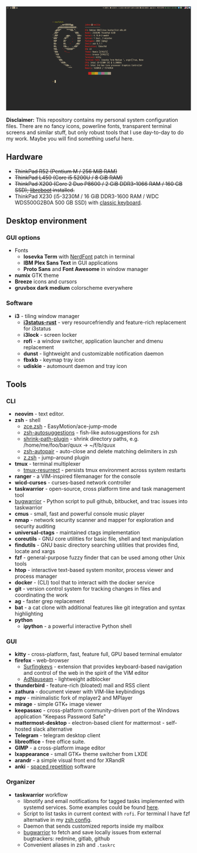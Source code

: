 ![](https://raw.githubusercontent.com/jubnzv/dotfiles/master/screenshot.png)

**Disclaimer:** This repository contains my personal system
configuration files. There are no fancy icons, powerline fonts,
transparent terminal screens and similar stuff, but only robust tools
that I use day-to-day to do my work. Maybe you will find something
useful here.

Hardware
--------

-   ~~ThinkPad R52 (Pentium M / 256 MiB RAM)~~
-   ~~ThinkPad L450 (Core i5 5200U / 8 GiB RAM)~~
-   ~~ThinkPad X200 (Core 2 Duo P8600 / 2 GiB DDR3-1066 RAM / 160 GB
    SSD); [libreboot](https://libreboot.org/docs/hardware/x200.html)
    installed.~~
-   ThinkPad X230 (i5-3230M / 16 GiB DDR3-1600 RAM / WDC WDS500G2B0A 500
    GB SSD) with [classic
    keyboard](http://www.thinkwiki.org/wiki/Install_Classic_Keyboard_on_xx30_Series_ThinkPads).

Desktop environment
-------------------

### GUI options

-   Fonts
    -   **Iosevka Term** with
        [NerdFont](https://github.com/ryanoasis/nerd-fonts) patch in
        terminal
    -   **IBM Plex Sans Text** in GUI applications
    -   **Proto Sans** and **Font Awesome** in window manager
-   **numix** GTK theme
-   **Breeze** icons and cursors
-   **gruvbox dark medium** colorscheme everywhere

### Software

-   **i3** - tiling window manager
    -   **[i3status-rust](https://github.com/greshake/i3status-rust/commits/master)** -
        very resourcefriendly and feature-rich replacement for i3status
    -   **i3lock** - screen locker
    -   **rofi** - a window switcher, application launcher and dmenu
        replacement
    -   **dunst** - lightweight and customizable notification daemon
    -   **fbxkb** - keymap tray icon
    -   **udiskie** - automount daemon and tray icon

Tools
-----

### CLI

-   **neovim** - text editor.
-   **zsh** - shell
    -   [zce.zsh](https://github.com/hchbaw/zce.zsh) -
        EasyMotion/ace-jump-mode
    -   [zsh-autosuggestions](https://github.com/zsh-users/zsh-autosuggestions) -
        fish-like autosuggestions for zsh
    -   [shrink-path-plugin](https://github.com/robbyrussell/oh-my-zsh/blob/master/plugins/shrink-path/shrink-path.plugin.zsh) -
        shrink directory paths, e.g. /home/me/foo/bar/quux -\>
        \~/f/b/quux
    -   [zsh-autopair](https://github.com/hlissner/zsh-autopair) -
        auto-close and delete matching delimiters in zsh
    -   [z.zsh](https://github.com/robbyrussell/oh-my-zsh/tree/master/plugins/z) -
        jump-around plugin
-   **tmux** - terminal multiplexer
    -   [tmux-resurrect](https://github.com/tmux-plugins/tmux-resurrect) -
        persists tmux environment across system restarts
-   **ranger** - a VIM-inspired filemanager for the console
-   **wicd-curses** - curses-based network controller
-   **taskwarrior** - open-source, cross platform time and task
    management tool
-   [bugwarrior](https://github.com/ralphbean/bugwarrior) - Python
    script to pull github, bitbucket, and trac issues into taskwarrior
-   **cmus** - small, fast and powerful console music player
-   **nmap** - network security scanner and mapper for exploration and
    security auditing
-   **universal-ctags** - maintained ctags implementation
-   **coreutils** - GNU core utilities for basic file, shell and text
    manipulation
-   **findutils** - GNU basic directory searching utilities that
    provides find, locate and xargs
-   **fzf** - general-purpose fuzzy finder that can be used among other
    Unix tools
-   **htop** - interactive text-based system monitor, process viewer and
    process manager
-   **docker** - (CLI) tool that to interact with the docker service
-   **git** - version control system for tracking changes in files and
    coordinating the work
-   **ag** - faster grep replacement
-   **bat** - a cat clone with additional features like git integration
    and syntax highlighting
-   **python**
    -   **ipython** - a powerful interactive Python shell

### GUI

-   **kitty** - cross-platform, fast, feature full, GPU based terminal
    emulator
-   **firefox** - web-browser
    -   [Surfingkeys](https://github.com/brookhong/Surfingkeys) -
        extension that provides keyboard-based navigation and control of
        the web in the spirit of the VIM editor
    -   [AdNauseam](https://github.com/dhowe/AdNauseam) - lightweight
        adblocker
-   **thunderbird** - feature-rich (bloated) mail and RSS client
-   **zathura** - document viewer with VIM-like keybindings
-   **mpv** - minimalistic fork of mplayer2 and MPlayer
-   **mirage** - simple GTK+ image viewer
-   **keepassxc** - cross-platform community-driven port of the Windows
    application "Keepass Password Safe"
-   **mattermost-desktop** - electron-based client for mattermost -
    self-hosted slack alternative
-   **Telegram** - telegram desktop client
-   **libreoffice** - free office suite.
-   **GIMP** - a cross-platform image editor
-   **lxappearance** - small GTK+ theme switcher from LXDE
-   **arandr** - a simple visual front end for XRandR
-   **anki** - [spaced
    repetition](https://www.gwern.net/Spaced-repetition) software

### Organizer

-   **taskwarrior** workflow
    -   libnotify and email notifications for tagged tasks implemented
        with systemd services. Some examples could be found
        [here](https://github.com/jubnzv/go-taskwarrior/tree/master/examples/agenda-report).
    -   Script to list tasks in current context with `rofi`. For
        terminal I have fzf alternative in my [zsh
        config](https://github.com/jubnzv/dotfiles/blob/master/.zshrc).
    -   Daemon that sends customized reports inside my mailbox
    -   [bugwarrior](https://github.com/ralphbean/bugwarrior) to fetch
        and save locally issues from external bugtrackers: redmine,
        gitlab, github
    -   Convenient aliases in zsh and `.taskrc`
